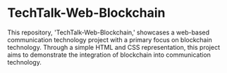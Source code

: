 # TechTalk-Web-Blockchain
This repository, 'TechTalk-Web-Blockchain,' showcases a web-based communication technology project with a primary focus on blockchain technology. Through a simple HTML and CSS representation, this project aims to demonstrate the integration of blockchain into communication technology.
